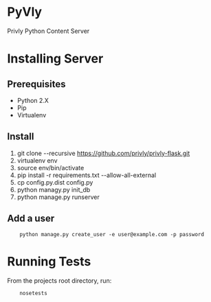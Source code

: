 PyVly
=====

Privly Python Content Server

Installing Server
=================

## Prerequisites

- Python 2.X
- Pip
- Virtualenv

## Install

1. git clone --recursive https://github.com/privly/privly-flask.git
1. virtualenv env
1. source env/bin/activate
1. pip install -r requirements.txt --allow-all-external
1. cp config.py.dist config.py
1. python managy.py init_db
1. python manage.py runserver

## Add a user

        python manage.py create_user -e user@example.com -p password

Running Tests
=============

From the projects root directory, run:

        nosetests



